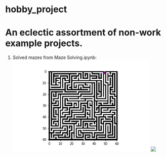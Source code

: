 # hobby_project

# An eclectic assortment of non-work example projects.

1. Solved mazes from Maze Solving.ipynb:
![](maze_5.gif)
![](maze_4.gif)
